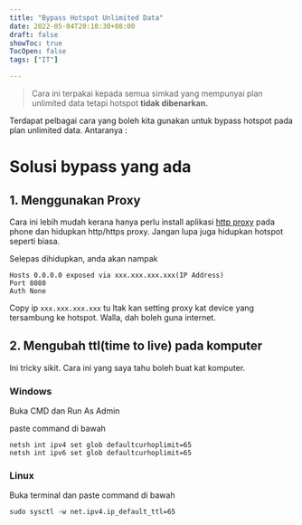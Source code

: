 ```yaml
---
title: "Bypass Hotspot Unlimited Data"
date: 2022-05-04T20:18:30+08:00
draft: false
showToc: true
TocOpen: false
tags: ["IT"]

---
```


> Cara ini terpakai kepada semua simkad yang mempunyai plan unlimited data tetapi hotspot **tidak dibenarkan.**

Terdapat pelbagai cara yang boleh kita gunakan untuk bypass hotspot pada plan unlimited data. Antaranya :

# Solusi bypass yang ada

## 1. Menggunakan Proxy

Cara ini lebih mudah kerana hanya perlu install aplikasi [http proxy](https://play.google.com/store/apps/details?id=com.gorillasoftware.everyproxy) pada phone dan hidupkan http/https proxy. Jangan lupa juga hidupkan hotspot seperti biasa.

Selepas dihidupkan, anda akan nampak

```
Hosts 0.0.0.0 exposed via xxx.xxx.xxx.xxx(IP Address)
Port 8080
Auth None
```

Copy ip `xxx.xxx.xxx.xxx` tu ltak kan setting proxy kat device yang tersambung ke hotspot. Walla, dah boleh guna internet.

## 2. Mengubah ttl(time to live) pada komputer

Ini tricky sikit. Cara ini yang saya tahu boleh buat kat komputer.

### Windows

Buka CMD dan Run As Admin

paste command di bawah

```
netsh int ipv4 set glob defaultcurhoplimit=65
netsh int ipv6 set glob defaultcurhoplimit=65
```

### Linux

Buka terminal dan paste command di bawah

```
sudo sysctl -w net.ipv4.ip_default_ttl=65
```
